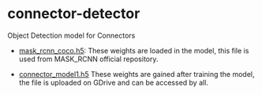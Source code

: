 # connector-detector

Object Detection model for Connectors

- [mask_rcnn_coco.h5](https://github.com/matterport/Mask_RCNN/releases/download/v2.0/mask_rcnn_coco.h5):
These weights are loaded in the model, this file is used from MASK_RCNN official repository.

- [connector_model1.h5](https://drive.google.com/file/d/1yiya2P-r_1RC64uLlAtDG9az2pTtnzXj/view?usp=sharing)
These weights are gained after training the model, the file is uploaded on GDrive and can be accessed by all.
